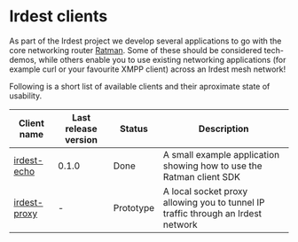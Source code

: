 <!--
SPDX-FileCopyrightText: 2021-2022 Katharina Fey <kookie@spacekookie.de>

SPDX-License-Identifier: CC-BY-SA-4.0
-->

# Irdest clients

As part of the Irdest project we develop several applications to go
with the core networking router [Ratman](../ratman).  Some of these
should be considered tech-demos, while others enable you to use
existing networking applications (for example curl or your favourite
XMPP client) across an Irdest mesh network!

Following is a short list of available clients and their aproximate
state of usability.

| Client name                    | Last release version | Status    | Description                                                                      |
|--------------------------------|----------------------|-----------|----------------------------------------------------------------------------------|
| [irdest-echo](./irdest-echo)   | 0.1.0                | Done      | A small example application showing how to use the Ratman client SDK             |
| [irdest-proxy](./irdest-proxy) | -                    | Prototype | A local socket proxy allowing you to tunnel IP traffic through an Irdest network |
